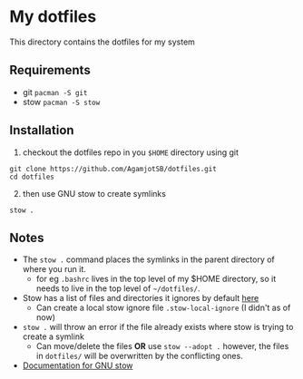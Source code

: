 # My dotfiles

This directory contains the dotfiles for my system

## Requirements

- git `pacman -S git`
- stow `pacman -S stow`

## Installation

1. checkout the dotfiles repo in you `$HOME` directory using git

```
git clone https://github.com/AgamjotSB/dotfiles.git
cd dotfiles
```

2. then use GNU stow to create symlinks

```
stow .
```

## Notes

- The `stow .` command places the symlinks in the parent directory of where you run it.
  - for eg `.bashrc` lives in the top level of my $HOME directory, so it needs to live in the top level of `~/dotfiles/`.
- Stow has a list of files and directories it ignores by default [here](https://www.gnu.org/software/stow/manual/stow.html#Types-And-Syntax-Of-Ignore-Lists)
  - Can create a local stow ignore file `.stow-local-ignore` (I didn't as of now)
- `stow .` will throw an error if the file already exists where stow is trying to create a symlink
  - Can move/delete the files **OR** use `stow --adopt .` however, the files in `dotfiles/` will be overwritten by the conflicting ones.
- [Documentation for GNU stow](https://www.gnu.org/software/stow/manual/stow.html#Types-And-Syntax-Of-Ignore-Lists)

